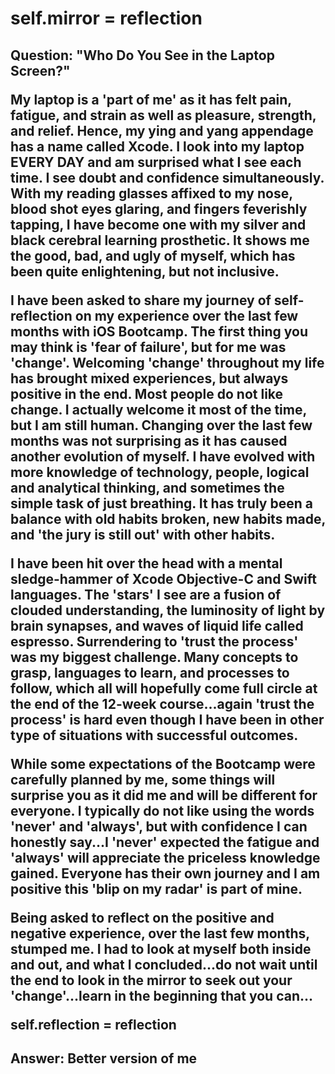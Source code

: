 <h1> self.mirror = reflection

<h2>Question: "Who Do You See in the Laptop Screen?"

My laptop is a 'part of me' as it has felt pain, fatigue, and strain as well
as pleasure, strength, and relief. Hence, my ying and yang appendage has a name
called Xcode. I look into my laptop EVERY DAY and am surprised what I see each
time. I see doubt and confidence simultaneously. With my reading glasses affixed
to my nose, blood shot eyes glaring, and fingers feverishly tapping, I have
become one with my silver and black cerebral learning prosthetic. It shows me the
good, bad, and ugly of myself, which has been quite enlightening, but not inclusive.

I have been asked to share my journey of self-reflection on my experience
over the last few months with iOS Bootcamp. The first thing you may think is 'fear of failure',
but for me was 'change'.
Welcoming 'change' throughout my life has brought mixed experiences, but always positive
in the end. Most people do not like change. I actually welcome it most of the time,
but I am still human. Changing over the last few months was not surprising as it has
caused another evolution of myself. I have evolved with more knowledge of technology,
people, logical and analytical thinking, and sometimes the simple task of just breathing.
It has truly been a balance with old habits broken, new
habits made, and 'the jury is still out' with other habits.

I have been hit over the head with a mental sledge-hammer of Xcode Objective-C
and Swift languages. The 'stars' I see are a fusion of clouded understanding,
the luminosity of light by brain synapses, and waves of liquid life called espresso.
Surrendering to 'trust the process' was my biggest challenge. Many concepts
to grasp, languages to learn, and processes to follow, which all will hopefully come
full circle at the end of the 12-week course...again 'trust the process' is hard even
though I have been in other type of situations with successful outcomes.

While some expectations of the Bootcamp were carefully planned by me, some things
will surprise you as it did me and will be different for everyone.
I typically do not like using the words 'never'
and 'always', but with confidence I can honestly say...I 'never' expected the
fatigue and 'always' will appreciate the priceless knowledge gained. Everyone has
their own journey and I am positive this 'blip on my radar' is part of mine.

Being asked to reflect on the positive and negative experience, over the last few
months, stumped me. I had to look at myself both inside and out, and what I
concluded...do not wait until the end to look in the mirror to seek out your
'change'...learn in the beginning that you can...

self.reflection = reflection

<h2>Answer: Better version of me
